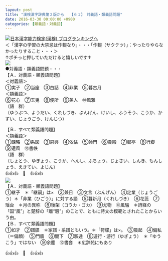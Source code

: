 ```yaml
---
layout: post
title: "漢検漢字辞典第２版から　　【６１】　対義語・類義語問題"
date: 2016-03-30 00:00:00 +0900
categories: [類義語・対義語]
---
```


[![](/syuusyuu9701/assets/images/漢検漢字辞典第２版から-【６１】-対義語・類義語問題-br_c_3028_1.gif)](http://blog.with2.net/link.php?1659096:3028 "日本漢字能力検定(漢検) ブログランキングへ")[日本漢字能力検定(漢検) ブログランキングへ](http://blog.with2.net/link.php?1659096:3028)  
＜「漢字の学習の大禁忌は作輟なり」・・・「作輟（サクテツ）」：やったりやらなかったりすること・・・＞  
↑ポチっと押していただけると嬉しいです↑  
![](/syuusyuu9701/assets/images/漢検漢字辞典第２版から-【６１】-対義語・類義語問題-3fd29e07fd07afae37f873a797709fd2.png)  
●対義語・類義語問題・・・  
【Ａ．対義語・類義語問題】  
＜対義語＞  
①実子　②当座　③白話　④非業　⑤暮古月  
＜類義語＞  
⑥花心　⑦玉兎　⑧便所　⑨美人　⑩風雅  
（語　群）  
（ゆうぶつ、ようだい、くれしづき、ぶんげん、けいし、ふうそう、こうか、かずい、じょうごう、けんじつ）  
  
【Ｂ．すべて類義語問題】  
＜類義語＞  
①疎略　②系図　③夙興　④依怙　⑤師門　⑥貴殿　⑦郵亭　⑧行脚　⑨遺風　⑩書帙  
（語　群）  
（しょとう、ゆぎょう、こうか、へんし、ふちょう、じょさい、しんき、もんしょう、えきてい、よじん）  
👍👍👍　🐒　👍👍👍  
![](/syuusyuu9701/assets/images/漢検漢字辞典第２版から-【６１】-対義語・類義語問題-9d0bf0de59e8102eb92be1196ccc2680.png)  
【Ａ．対義語・類義語問題】  
①継子　＊「継嗣」は×　②兼日　③文言（ぶんげん）　④定業（じょうごう）＊「非業（ひごう）」に対する語　⑤暮新月（くれしづき）　⑥花蕊　⑦瑶台　＊月の異称　⑧後架（コウカ・ゴカ）　⑨尤物　⑩風騒　＊詩経の「国“風”」と楚辞の「離“騒”」のことで、ともに詩文の模範とされたことからいう由。  
【Ｂ．すべて類義語問題】  
①如才　②譜牒　＊家譜・系譜ともいう。＊「符牒」は×。　③晨起　④偏私（＝偏頗）　⑤門牆　⑥閤下　⑦駅逓　⑧遊行・游行（ゆぎょう）　＊「ゆうこう」ではない　⑨余塵　⑩書套　＊広辞苑にもあり  
  
👍👍👍　🐒　👍👍👍